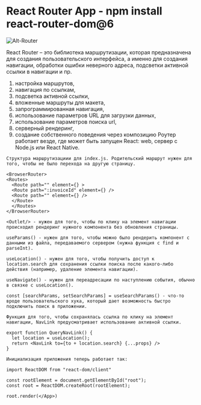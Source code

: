 # React Router App - npm install react-router-dom@6
  
![Alt-Router](https://github.com/dragndroper/reactProjects/blob/main/react-router/src/img/Router.gif?raw=true)


React Router – это библиотека маршрутизации, которая предназначена для создания пользовательского интерфейса, а именно для создания навигации, обработки ошибки неверного адреса, подсветки активной ссылки в навигации и пр.
1.	настройка маршрутов, 
2.	навигация по ссылкам,
3.	подсветка активной ссылки,
4.	вложенные маршруты для макета,
5.	запрограммированная навигация,
6.	использование параметров URL для загрузки данных,
7.	использование параметров поиска url,
8.	серверный рендеринг,
9.	создание собственного поведения через композицию
Роутер работает везде, где может быть запущен React: web,  сервер с Node.js или React Native.
	
```
Структура маршрутизациии для index.js. Родительский маршрут нужен для того, чтобы не было перехода на другую страницу.

<BrowserRouter>
<Routes>
  <Route path="" element={} >
  <Route path=":invoiceId" element={} />
  <Route path="" element={} />
  </Route>
  </Routes>
</BrowserRouter>
```

```
<Outlet/> - нужен для того, чтобы по клику на элемент навигации происходил рендеринг нужного компонента без обновления страницы. 
```


```
useParams() - нужен для того, чтобы можно было рендерить компонент с данными из файла, передаваемого сервером (нужна функция с find и parseInt).  
```

```
useLocation() - нужен для того, чтобы получить доступ к location.search для сохранения ссылки поиска после какого-либо действия (например, удаление элемента навигации).
```
```
useNavigate() - нужен для переадресации по наступлению события, обычно в связке с useLocation(). 
```

 ```
 const [searchParams, setSearchParams] = useSearchParams() - что-то вроде пользовательского хука, который дает возможность быстро подключить поиск в приложении. 
 ```
 
 ```
 Функция для того, чтобы сохранялась ссылка по клику на элемент навигации, NavLink предусматривает использование активной ссылки.
 
 export function QueryNavLink() {
   let location = useLocation();
   return <NavLink to={to + location.search} {...props} />
 }
 ```

```
Инициализация приложения теперь работает так:

import ReactDOM from "react-dom/client"

const rootElement = document.getElementById("root");
const root = ReactDOM.createRoot(rootElement);

root.render(</App>)
```






